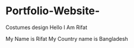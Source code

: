 # Portfolio-Website-
Costumes design 
Hello I Am Rifat

  My Name is Rifat 
  My  Country name is Bangladesh 
